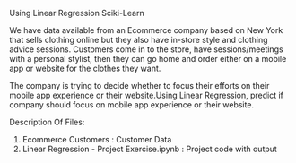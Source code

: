 Using Linear Regression Sciki-Learn

We have data available from an Ecommerce company based on New York that sells clothing online but they also have in-store style and clothing advice sessions. Customers come in to the store, have sessions/meetings with a personal stylist, then they can go home and order either on a mobile app or website for the clothes they want.

The company is trying to decide whether to focus their efforts on their mobile app experience or their website.Using Linear Regression, predict if company should focus on mobile app experience or their website.

Description Of Files:
1. Ecommerce Customers : Customer Data
2. Linear Regression - Project Exercise.ipynb : Project code with output
